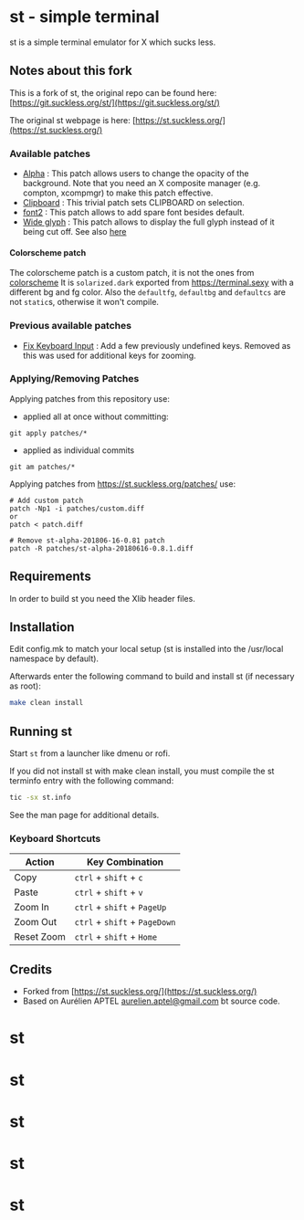 # st - simple terminal

st is a simple terminal emulator for X which sucks less.

## Notes about this fork

This is a fork of st, the original repo can be found here: [https://git.suckless.org/st/](https://git.suckless.org/st/)

The original st webpage is here: [https://st.suckless.org/](https://st.suckless.org/)

### Available patches

* [Alpha](https://st.suckless.org/patches/alpha/) : This patch allows users to change the opacity of the background. Note that you need an X composite manager (e.g. compton, xcompmgr) to make this patch effective.
* [Clipboard](https://st.suckless.org/patches/clipboard/) : This trivial patch sets CLIPBOARD on selection.
* [font2](https://st.suckless.org/patches/font2/) : This patch allows to add spare font besides default.
* [Wide glyph](https://st.suckless.org/patches/glyph_wide_support/) : This patch allows to display the full glyph instead of it being cut off. See also [here](https://github.com/LukeSmithxyz/st/pull/349)

#### Colorscheme patch
The colorscheme patch is a custom patch, it is not the ones from [colorscheme](https://st.suckless.org/patches/colorschemes/)
It is `solarized.dark` exported from https://terminal.sexy with a different bg and fg color.
Also the `defaultfg`, `defaultbg` and `defaultcs` are not `static`s, otherwise it won't compile.

### Previous available patches

* [Fix Keyboard Input](https://st.suckless.org/patches/fix_keyboard_input/) : Add a few previously undefined keys.
Removed as this was used for additional keys for zooming.

### Applying/Removing Patches
Applying patches from this repository use:

- applied all at once without committing:
```
git apply patches/*
```

- applied as individual commits
```
git am patches/*
```

Applying patches from https://st.suckless.org/patches/ use:
```
# Add custom patch
patch -Np1 -i patches/custom.diff
or
patch < patch.diff

# Remove st-alpha-201806-16-0.81 patch
patch -R patches/st-alpha-20180616-0.8.1.diff
```

## Requirements

In order to build st you need the Xlib header files.

## Installation

Edit config.mk to match your local setup (st is installed into
the /usr/local namespace by default).

Afterwards enter the following command to build and install st (if
necessary as root):

```bash
make clean install
```

## Running st

Start `st` from a launcher like dmenu or rofi.

If you did not install st with make clean install, you must compile
the st terminfo entry with the following command:

```bash
tic -sx st.info
```

See the man page for additional details.

### Keyboard Shortcuts
Action      | Key Combination
---         | ---
Copy        | `ctrl` + `shift` + `c`
Paste       | `ctrl` + `shift` + `v`
Zoom In     | `ctrl` + `shift` + `PageUp`
Zoom Out    | `ctrl` + `shift` + `PageDown`
Reset Zoom  | `ctrl` + `shift` + `Home`

## Credits

* Forked from [https://st.suckless.org/](https://st.suckless.org/)
* Based on Aurélien APTEL aurelien.aptel@gmail.com bt source code.
# st
# st
# st
# st
# st
